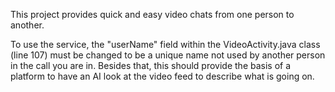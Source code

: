This project provides quick and easy video chats from one person to another.

To use the service, the "userName" field within the VideoActivity.java class (line 107) must be changed to be a unique name not used by another person in the call you are in. Besides that, this should provide the basis of a platform to have an AI look at the video feed to describe what is going on.